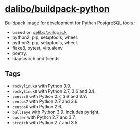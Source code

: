 # [dalibo/buildpack-python](https://hub.docker.com/r/dalibo/buildpack-python)

Buildpack image for development for Python PostgreSQL tools :

- based on [dalibo/buildpack](https://github.com/dalibo/docker-buildpack)
- python2, pip, setuptools, wheel.
- python3, pip, setuptools, wheel.
- flake8, pytest, virtualenv.
- poetry.
- ldapsearch and friends


## Tags

- `rockylinux9` with Python 3.9.
- `rockylinux8` with Python 2.7, 3.6 and 3.8.
- `centos8` with Python 2.7, 3.6 and 3.8.
- `centos7` with Python 2.7 and 3.6.
- `centos6` with Python 2.6.
- `bullseye` with Python 3.9. Includes pyright.
- `buster` with Python 2.7 and 3.7.
- `stretch` with Python 2.7 and 3.5.
